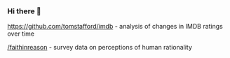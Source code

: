 ### Hi there 👋

https://github.com/tomstafford/imdb - analysis of changes in IMDB ratings over time

[/faithinreason](https://github.com/tomstafford/faithinreason) - survey data on perceptions of human rationality

<!--
**tomstafford/tomstafford** is a ✨ _special_ ✨ repository because its `README.md` (this file) appears on your GitHub profile.

Here are some ideas to get you started:

- 🔭 I’m currently working on ...
- 🌱 I’m currently learning ...
- 👯 I’m looking to collaborate on ...
- 🤔 I’m looking for help with ...
- 💬 Ask me about ...
- 📫 How to reach me: ...
- 😄 Pronouns: ...
- ⚡ Fun fact: ...
-->
